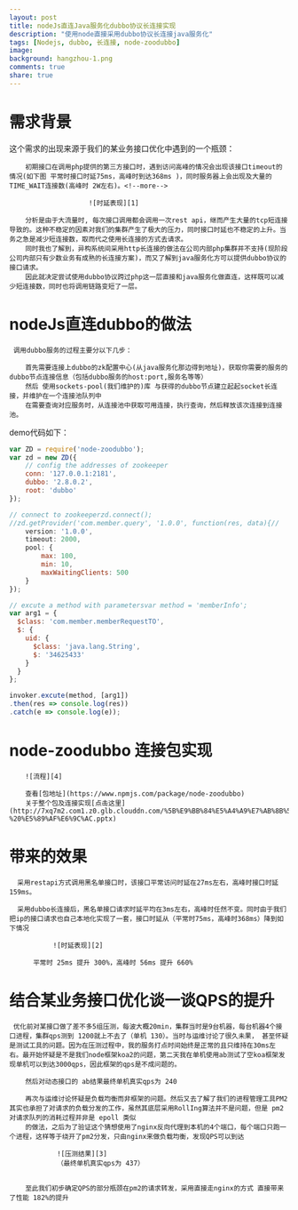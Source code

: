 ```yaml
---
layout: post
title: nodeJs直连Java服务化dubbo协议长连接实现
description: "使用node直接采用dubbo协议长连接java服务化"
tags: [Nodejs, dubbo, 长连接, node-zoodubbo]
image:
background: hangzhou-1.png
comments: true
share: true
---
```


# 需求背景

这个需求的出现来源于我们的某业务接口优化中遇到的一个瓶颈：

        初期接口在调用php提供的第三方接口时，遇到访问高峰的情况会出现该接口timeout的情况(如下图 平常时接口时延75ms，高峰时到达368ms )，同时服务器上会出现及大量的TIME_WAIT连接数(高峰时 2W左右)。<!--more-->

                        ![时延表现][1]

        分析是由于大流量时, 每次接口调用都会调用一次rest api，继而产生大量的tcp短连接导致的。这种不稳定的因素对我们的集群产生了极大的压力，同时接口时延也不稳定的上升。当务之急是减少短连接数，取而代之使用长连接的方式去请求。
        同时我也了解到，异构系统间采用http长连接的做法在公司内部php集群并不支持(现阶段公司内部只有少数业务有成熟的长连接方案)，而又了解到java服务化方可以提供dubbo协议的接口请求。
        因此就决定尝试使用dubbo协议跨过php这一层直接和java服务化做直连，这样既可以减少短连接数，同时也将调用链路变短了一层。

# nodeJs直连dubbo的做法
        
     调用dubbo服务的过程主要分以下几步：

        首先需要连接上dubbo的zk配置中心(从java服务化那边得到地址)，获取你需要的服务的dubbo节点连接信息（包括dubbo服务的host:port,服务名等等）
        然后 使用sockets-pool(我们维护的)库 与获得的dubbo节点建立起起socket长连接，并维护在一个连接池队列中
        在需要查询对应服务时，从连接池中获取可用连接，执行查询，然后释放该次连接到连接池。

demo代码如下：

```js
var ZD = require('node-zoodubbo');
var zd = new ZD({
    // config the addresses of zookeeper
    conn: '127.0.0.1:2181',
    dubbo: '2.8.0.2',
    root: 'dubbo'
});

// connect to zookeeperzd.connect();
//zd.getProvider('com.member.query', '1.0.0', function(res, data){//      console.log(res, data);//});// get a invoker with a service pathvar invoker = zd.getInvoker('com.member.query', {
    version: '1.0.0',
    timeout: 2000,
    pool: {
        max: 100,
        min: 10,
        maxWaitingClients: 500       
    }   
});

// excute a method with parametersvar method = 'memberInfo';
var arg1 = {
  $class: 'com.member.memberRequestTO',
  $: {
    uid: {
      $class: 'java.lang.String',
      $: '34625433'
    }
  }
};

invoker.excute(method, [arg1])
.then(res => console.log(res))
.catch(e => console.log(e));
```

# node-zoodubbo 连接包实现

        ![流程][4]

        查看[包地址](https://www.npmjs.com/package/node-zoodubbo)
        关于整个包及连接实现[点击这里](http://7xq7m2.com1.z0.glb.clouddn.com/%5B%E9%BB%84%E5%A4%A9%E7%AB%8B%5Dnodejs%E7%9B%B4%E8%BF%9Ejava%E6%9C%8D%E5%8A%A1%E5%8C%96%E6%96%B9%E6%A1%88%20-%20%E5%89%AF%E6%9C%AC.pptx)

# 带来的效果
      采用restapi方式调用黑名单接口时，该接口平常访问时延在27ms左右，高峰时接口时延159ms。

      采用dubbo长连接后，黑名单接口请求时延平均在3ms左右，高峰时任然不变。同时由于我们把ip的接口请求也自己本地化实现了一套，接口时延从（平常时75ms，高峰时368ms）降到如下情况

               ![时延表现][2]

          平常时 25ms 提升 300%，高峰时 56ms 提升 660%

# 结合某业务接口优化谈一谈QPS的提升

     优化前对某接口做了差不多5组压测，每波大概20min，集群当时是9台机器，每台机器4个接口进程，集群qps测到 1200就上不去了（单机 130）。当时与运维讨论了很久未果， 甚至怀疑是测试工具的问题。因为在压测过程中，我的服务打点时间始终是正常的且只维持在30ms左右。最开始怀疑是不是我们node框架koa2的问题，第二天我在单机使用ab测试了空koa框架发现单机可以到达3000qps，因此框架的qps是不成问题的。

        然后对动态接口的 ab结果最终单机真实qps为 240

        再次与运维讨论怀疑是负载均衡而非框架的问题。然后又去了解了我们的进程管理工具PM2其实也承担了对请求的负载分发的工作，虽然其底层采用RollIng算法并不是问题，但是 pm2对请求队列的消耗过程并非是 epoll 类似
        的做法，之后为了验证这个猜想使用了nginx反向代理到本机的4个端口，每个端口只跑一个进程，这样等于绕开了pm2分发，只由nginx来做负载均衡，发现QPS可以到达

                ![压测结果][3]
                （最终单机真实qps为 437）


        至此我们初步确定QPS的部分瓶颈在pm2的请求转发，采用直接走nginx的方式 直接带来了性能 182%的提升
     

[1]: http://7xq7m2.com1.z0.glb.clouddn.com/Image.png
[2]: http://7xq7m2.com1.z0.glb.clouddn.com/Image%20%282%29.png
[3]: http://7xq7m2.com1.z0.glb.clouddn.com/Image%20%283%29.png
[4]: http://7xq7m2.com1.z0.glb.clouddn.com/node%E7%9B%B4%E8%BF%9Edubbo%E6%9C%8D%E5%8A%A1%20%281%29.png

